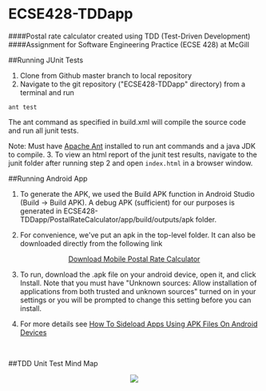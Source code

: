 # ECSE428-TDDapp
####Postal rate calculator created using TDD (Test-Driven Development)
####Assignment for Software Engineering Practice (ECSE 428) at McGill

##Running JUnit Tests

 1.	Clone from Github master branch to local repository
 2.	Navigate to the git repository ("ECSE428-TDDapp" directory) from a terminal and run 
 
 ```ant test``` 

 The ant command as specified in build.xml will compile the source code and run all junit tests.

 Note: Must have [Apache Ant](https://ant.apache.org/bindownload.cgi) installed to run ant commands and a java JDK to compile.
 3.	To view an html report of the junit test results, navigate to the junit folder after running step 2 and open `index.html` in a browser window. 


##Running Android App

1. To generate the APK, we used the Build APK function in Android Studio (Build -> Build APK). A debug APK (sufficient) for our purposes is generated in ECSE428-TDDapp/PostalRateCalculator/app/build/outputs/apk folder. 

2. For convenience, we've put an apk in the top-level folder. It can also be downloaded directly from the following link
<p align="center">
<a href="https://raw.githubusercontent.com/demetrios-koziris/ECSE428-TDDapp/master/app-debug.apk">Download Mobile Postal Rate Calculator</a>
</p>

3. To run, download the .apk file on your android device, open it, and click Install. Note that you must have "Unknown sources: Allow installation of applications from both trusted and unknown sources" turned on in your settings or you will be prompted to change this setting before you can install.

4. For more details see 
<a href="http://www.digitalcitizen.life/how-sideload-apps-using-apk-files-android-devices">How To Sideload Apps Using APK Files On Android Devices</a>

<br>



##TDD Unit Test Mind Map
<p align="center">
  <img src="TDD_MindMap.png">
</p>
